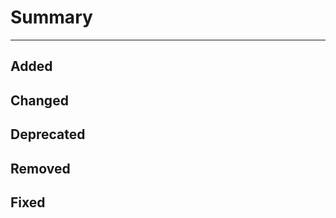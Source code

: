 # Summary

<!---
  Describe the general goal of your pull request here:

  - Include details about any issues you encountered that inspired
  the pull request, such as bugs or missing features.

  - If adding or changing features, include a small example that showcases
  the new behavior.

  - Reference any related issues or pull requests.

  Stuck or need help? Join the Discord! https://discord.gg/cyK3Hjm
--->

---

<!---
  List each individual change you made to the library here in the appropriate
  section in short, bulleted sentences.

  This will aid in reviewing your pull request, and for adding it to the
  changelog later.

  You may remove sections that have no items if you want.
--->

## Added

## Changed

## Deprecated

## Removed

## Fixed
